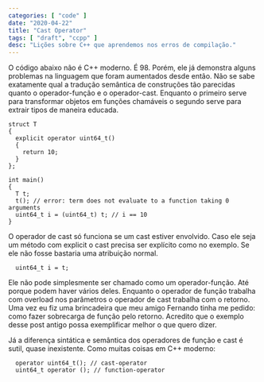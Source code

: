 ```yaml
---
categories: [ "code" ]
date: "2020-04-22"
title: "Cast Operator"
tags: [ "draft", "ccpp" ]
desc: "Lições sobre C++ que aprendemos nos erros de compilação."
---
```

O código abaixo não é C++ moderno. É 98. Porém, ele já demonstra alguns problemas na linguagem que foram aumentados desde então. Não se sabe exatamente qual a tradução semântica de construções tão parecidas quanto o operador-função e o operador-cast. Enquanto o primeiro serve para transformar objetos em funções chamáveis o segundo serve para extrair tipos de maneira educada.

    struct T 
    {
      explicit operator uint64_t()
      {
        return 10;
      }
    };
    
    int main()
    {
      T t;
      t(); // error: term does not evaluate to a function taking 0 arguments
      uint64_t i = (uint64_t) t; // i == 10
    }

O operador de cast só funciona se um cast estiver envolvido. Caso ele seja um método com explicit o cast precisa ser explícito como no exemplo. Se ele não fosse bastaria uma atribuição normal.

      uint64_t i = t;

Ele não pode simplesmente ser chamado como um operador-função. Até porque podem haver vários deles. Enquanto o operador de função trabalha com overload nos parâmetros o operador de cast trabalha com o retorno. Uma vez eu fiz uma brincadeira que meu amigo Fernando tinha me pedido: como fazer sobrecarga de função pelo retorno. Acredito que o exemplo desse post antigo possa exemplificar melhor o que quero dizer.

Já a diferença sintática e semântica dos operadores de função e cast é sutil, quase inexistente. Como muitas coisas em C++ moderno:

      operator uint64_t(); // cast-operator
      uint64_t operator (); // function-operator

